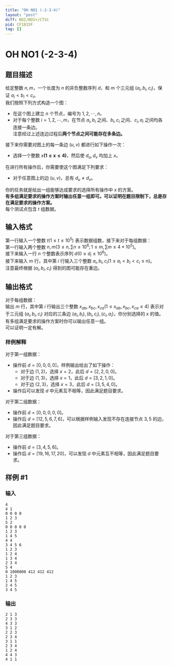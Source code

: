 ```yaml
---
title: "OH NO1 (-2-3-4)"
layout: "post"
diff: NOI/NOI+/CTSC
pid: CF1815F
tag: []
---
```


# OH NO1 (-2-3-4)

## 题目描述

给定整数 $n,m$，一个长度为 $n$ 的非负整数序列 $d$，和 $m$ 个三元组 $(a_i,b_i,c_i)$，保证 $a_i<b_i<c_i$。  
我们按照下列方式构造一个图：

- 在这个图上建立 $n$ 个节点，编号为 $1,2,\cdots,n$。  
- 对于每个整数 $i=1,2,\cdots,m$，在节点 $a_i,b_i$ 之间、$b_i,c_i$ 之间、$c_i,a_i$ 之间均各连接一条边。  
注意经过上述连边过程后**两个节点之间可能存在多条边。**

接下来你需要对图上的每一条边 $(u,v)$ 都进行如下操作一次：

- 选择一个整数 $x\bm{(1\leq x\leq 4)}$，然后使 $d_u,d_v$ 均加上 $x$。

在进行所有操作后，你需要使这个图满足下列要求：

- 对于任意图上的边 $(u,v)$，总有 $d_u\not=d_v$。

你的任务就是给出一组能够达成要求的选择所有操作中 $x$ 的方案。  
**有多组满足要求的操作方案时输出任意一组即可。可以证明在题目限制下，总是存在满足要求的操作方案。**  
每个测试点包含 $t$ 组数据。

## 输入格式

第一行输入一个整数 $t(1\leq t\leq10^5)$ 表示数据组数，接下来对于每组数据：  
第一行输入两个整数 $n,m(3\leq n,\sum n\leq10^6;1\leq m,\sum m\leq4\times10^5)$。  
接下来输入一行 $n$ 个整数表示序列 $d(0\leq d_i\leq10^6)$。  
接下来输入 $m$ 行，其中第 $i$ 行输入三个整数 $a_i,b_i,c_i(1\leq a_i<b_i<c_i\leq n)$。  
注意最终根据 $(a_i,b_i,c_i)$ 得到的图可能存在重边。

## 输出格式

对于每组数据：  
输出 $m$ 行，其中第 $i$ 行输出三个整数 $x_{ab},x_{bc},x_{ca}(1\leq x_{ab},x_{bc},x_{ca}\leq4)$ 表示对于三元组 $(a_i,b_i,c_i)$ 对应的三条边 $(a_i,b_i),(b_i,c_i),(c_i,a_i)$，你分别选择的 $x$ 的值。  
有多组满足要求的操作方案时你可以输出任意一组。  
可以证明一定有解。

### 样例解释

对于第一组数据：

- 操作前 $d=[0,0,0,0]$，样例输出给出了如下操作：
	- 对于边 $(1,2)$，选择 $x=2$，此后 $d=[2,2,0,0]$。
    - 对于边 $(1,3)$，选择 $x=1$，此后 $d=[3,2,1,0]$。
    - 对于边 $(2,3)$，选择 $x=3$，此后 $d=[3,5,4,0]$。
- 操作后可以发现 $d$ 中元素互不相等，因此满足题目要求。

对于第二组数据：

- 操作前 $d=[0,0,0,0,0]$。
- 操作后 $d=[12,5,6,7,6]$，可以根据样例输入发现不存在连接节点 $3,5$ 的边，因此满足题目要求。  

对于第三组数据：

- 操作前 $d=[3,4,5,6]$。
- 操作后 $d=[19,16,17,20]$，可以发现 $d$ 中元素互不相等，因此满足题目要求。

## 样例 #1

### 输入

```
4
4 1
0 0 0 0
1 2 3
5 2
0 0 0 0 0
1 2 3
1 4 5
4 4
3 4 5 6
1 2 3
1 2 4
1 3 4
2 3 4
5 4
0 1000000 412 412 412
1 2 3
1 4 5
2 4 5
3 4 5
```

### 输出

```
2 1 3
2 3 3
4 3 3
3 1 2
2 2 3
2 3 4
3 1 1
2 3 4
1 2 4
4 4 3
4 1 1
```

